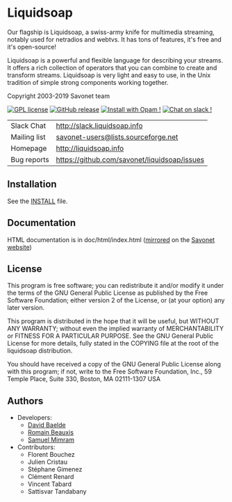 Liquidsoap
==========

Our flagship is Liquidsoap, a swiss-army knife for multimedia streaming, notably
used for netradios and webtvs. It has tons of features, it's free and it's
open-source!

Liquidsoap is a powerful and flexible language for describing your streams. It
offers a rich collection of operators that you can combine to create and transform
streams. Liquidsoap is very light and easy to use, in the Unix tradition of simple 
strong components working together.

Copyright 2003-2019 Savonet team

[![GPL license](https://img.shields.io/badge/License-GPL-green.svg)](https://github.com/savonet/liquidsoap/blob/master/COPYING)
[![GitHub release](https://img.shields.io/github/release/savonet/liquidsoap.svg)](https://GitHub.com/savonet/liquidsoap/releases/)
[![Install with Opam !](https://img.shields.io/badge/Install%20with-Opam-1abc9c.svg)](http://opam.ocaml.org/packages/liquidsoap/)
[![Chat on slack !](https://img.shields.io/badge/Chat%20on-Slack-1a1f9c.svg)](http://slack.liquidsoap.info/)

|              |                                              |
| ------------ | -------------------------------------------- |
| Slack Chat   | http://slack.liquidsoap.info                 |
| Mailing list | savonet-users@lists.sourceforge.net          |
| Homepage     | http://liquidsoap.info                       |
| Bug reports  | https://github.com/savonet/liquidsoap/issues |

Installation
------------

See the [INSTALL](INSTALL.md) file.

Documentation
-------------

HTML documentation is in doc/html/index.html ([mirrored](https://www.liquidsoap.info/doc.html) on the [Savonet website](http://liquidsoap.info))

License
-------

This program is free software; you can redistribute it and/or modify
it under the terms of the GNU General Public License as published by
the Free Software Foundation; either version 2 of the License, or
(at your option) any later version.

This program is distributed in the hope that it will be useful,
but WITHOUT ANY WARRANTY; without even the implied warranty of
MERCHANTABILITY or FITNESS FOR A PARTICULAR PURPOSE.  See the
GNU General Public License for more details, fully stated in the COPYING
file at the root of the liquidsoap distribution.

You should have received a copy of the GNU General Public License
along with this program; if not, write to the Free Software
Foundation, Inc., 59 Temple Place, Suite 330, Boston, MA  02111-1307  USA

Authors
-------

* Developers:
  * [David Baelde](http://www.lsv.fr/~baelde/)
  * [Romain Beauxis](https://github.com/toots)
  * [Samuel Mimram](http://www.mimram.fr)
* Contributors:
  * Florent   Bouchez
  * Julien    Cristau
  * Stéphane  Gimenez
  * Clément   Renard
  * Vincent   Tabard
  * Sattisvar Tandabany
